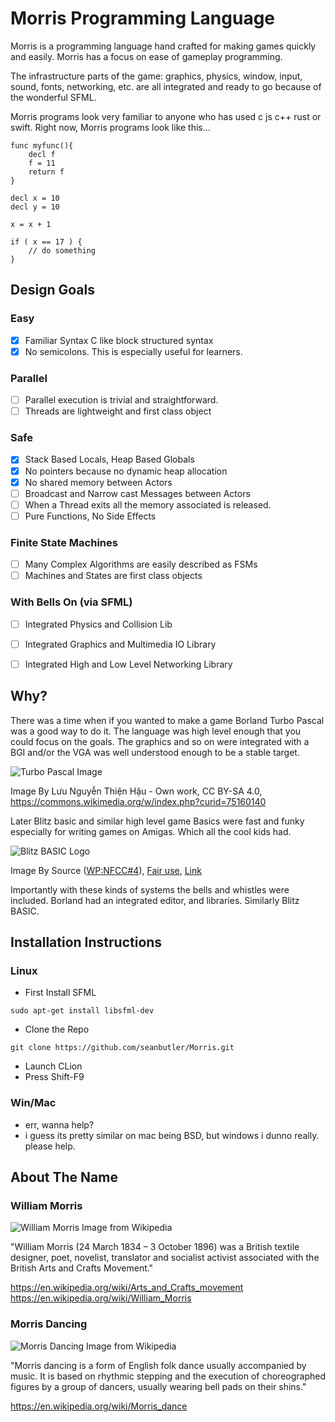 # Morris Programming Language

Morris is a programming language hand crafted for making games quickly and easily. 
Morris has a focus on ease of gameplay programming.

The infrastructure parts of the game: graphics, physics, window, input, sound, fonts, networking, etc. are all integrated and ready to go because of the wonderful SFML.

Morris programs look very familiar to anyone who has used c js c++ rust or swift. Right now, Morris programs look like this...

~~~
func myfunc(){
    decl f
    f = 11
    return f  
}

decl x = 10
decl y = 10

x = x + 1

if ( x == 17 ) {
    // do something
}

~~~

## Design Goals

### Easy
 - [x] Familiar Syntax C like block structured syntax
 - [x] No semicolons. This is especially useful for learners.

### Parallel
 - [ ] Parallel execution is trivial and straightforward.
 - [ ] Threads are lightweight and first class object

### Safe
 - [x] Stack Based Locals, Heap Based Globals
 - [x] No pointers because no dynamic heap allocation
 - [x] No shared memory between Actors
 - [ ] Broadcast and Narrow cast Messages between Actors
 - [ ] When a Thread exits all the memory associated is released.
 - [ ] Pure Functions, No Side Effects

### Finite State Machines
 - [ ] Many Complex Algorithms are easily described as FSMs
 - [ ] Machines and States are first class objects

### With Bells On (via SFML)
 - [ ] Integrated Physics and Collision Lib
 - [ ] Integrated Graphics and Multimedia IO Library
 - [ ] Integrated High and Low Level Networking Library


## Why?

There was a time when if you wanted to make a game Borland Turbo Pascal was a good way to do it. The language was high level enough that you could focus on the goals. The graphics and so on were integrated with a BGI and/or the VGA was well understood enough to be a stable target. 


![Turbo Pascal Image](https://upload.wikimedia.org/wikipedia/commons/d/df/Turbo_Pascal_7.0_Scrren.png)

Image By Lưu Nguyễn Thiện Hậu - Own work, CC BY-SA 4.0, https://commons.wikimedia.org/w/index.php?curid=75160140


Later Blitz basic and similar high level game Basics were fast and funky especially for writing games on Amigas. Which all the cool kids had.

![Blitz BASIC Logo](https://upload.wikimedia.org/wikipedia/en/6/65/BlitzBasicLogo.gif)

Image By <span title="must have been published or publicly displayed outside Wikipedia">Source</span> (<a href="//en.wikipedia.org/wiki/Wikipedia:Non-free_content_criteria#4" title="Wikipedia:Non-free content criteria">WP:NFCC#4</a>), <a href="//en.wikipedia.org/wiki/File:BlitzBasicLogo.gif" title="Fair use of copyrighted material in the context of BlitzBasic">Fair use</a>, <a href="https://en.wikipedia.org/w/index.php?curid=39065694">Link</a>

Importantly with these kinds of systems the bells and whistles were included. Borland had an integrated editor, and libraries. Similarly Blitz BASIC.



## Installation Instructions

### Linux

 - First Install SFML

~~~
sudo apt-get install libsfml-dev
~~~

 - Clone the Repo

~~~
git clone https://github.com/seanbutler/Morris.git
~~~

 - Launch CLion
 - Press Shift-F9

### Win/Mac

- err, wanna help? 
- i guess its pretty similar on mac being BSD, but windows i dunno really. please help.



## About The Name

### William Morris

![William Morris Image from Wikipedia](https://upload.wikimedia.org/wikipedia/commons/thumb/8/8a/William_Morris_age_53.jpg/440px-William_Morris_age_53.jpg)

"William Morris (24 March 1834 – 3 October 1896) was a British textile designer, poet, novelist, translator and socialist activist associated with the British Arts and Crafts Movement."

https://en.wikipedia.org/wiki/Arts_and_Crafts_movement
https://en.wikipedia.org/wiki/William_Morris

### Morris Dancing

![Morris Dancing Image from Wikipedia](https://upload.wikimedia.org/wikipedia/commons/thumb/9/92/Morris_Dancers%2C_York_%2826579460201%29.jpg/520px-Morris_Dancers%2C_York_%2826579460201%29.jpg)

"Morris dancing is a form of English folk dance usually accompanied by music. It is based on rhythmic stepping and the execution of choreographed figures by a group of dancers, usually wearing bell pads on their shins."

https://en.wikipedia.org/wiki/Morris_dance
